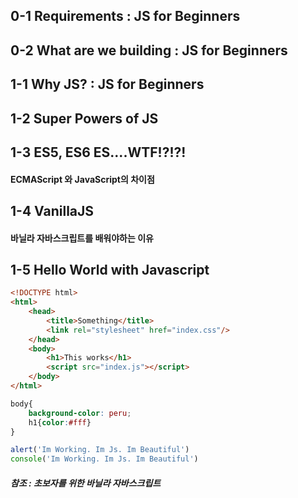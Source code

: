 


## 0-1 Requirements : JS for Beginners 

## 0-2 What are we building : JS for Beginners 

## 1-1 Why JS? : JS for Beginners

## 1-2 Super Powers of JS

## 1-3 ES5, ES6 ES....WTF!?!?!
 #### ECMAScript 와 JavaScript의 차이점

## 1-4 VanillaJS
 #### 바닐라 자바스크립트를 배워야하는 이유

## 1-5 Hello World with Javascript

``` html
<!DOCTYPE html>
<html>
    <head>
        <title>Something</title>
        <link rel="stylesheet" href="index.css"/>
    </head>
    <body>
        <h1>This works</h1>
        <script src="index.js"></script>
    </body>
</html>
``` 

```css
body{
    background-color: peru;
    h1{color:#fff}
} 
``` 

``` javascript
alert('Im Working. Im Js. Im Beautiful')
console('Im Working. Im Js. Im Beautiful')
``` 

##### 참조 :  초보자를 위한 바닐라 자바스크립트
